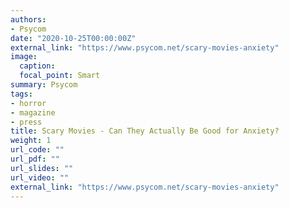 ```yaml
---
authors:
- Psycom
date: "2020-10-25T00:00:00Z"
external_link: "https://www.psycom.net/scary-movies-anxiety"
image:
  caption:
  focal_point: Smart
summary: Psycom
tags:
- horror
- magazine
- press
title: Scary Movies - Can They Actually Be Good for Anxiety?
weight: 1
url_code: ""
url_pdf: ""
url_slides: ""
url_video: ""
external_link: "https://www.psycom.net/scary-movies-anxiety"
---
```

